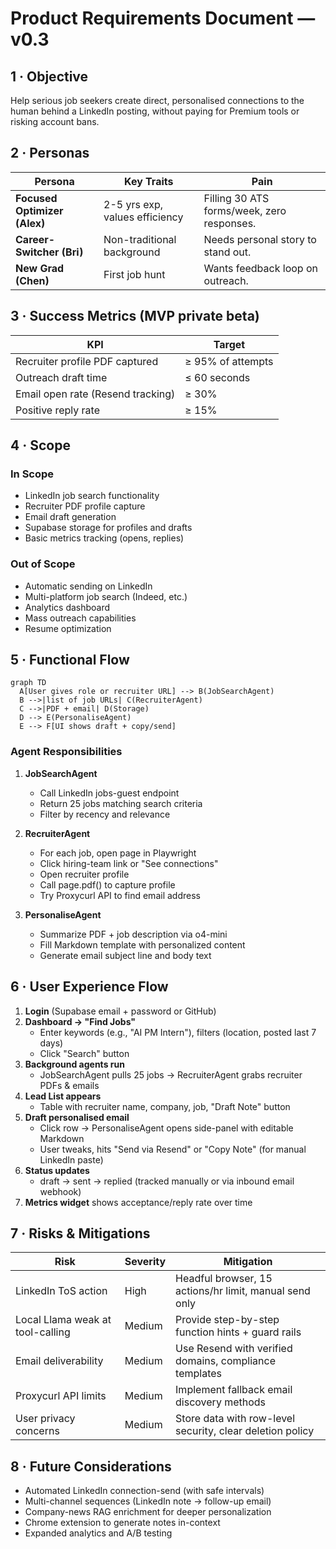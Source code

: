 # Product Requirements Document — v0.3

## 1 · Objective

Help serious job seekers create direct, personalised connections to the human behind a LinkedIn posting, without paying for Premium tools or risking account bans.

## 2 · Personas

|Persona|Key Traits|Pain|
|---|---|---|
|**Focused Optimizer (Alex)**|2-5 yrs exp, values efficiency|Filling 30 ATS forms/week, zero responses.|
|**Career-Switcher (Bri)**|Non-traditional background|Needs personal story to stand out.|
|**New Grad (Chen)**|First job hunt|Wants feedback loop on outreach.|

## 3 · Success Metrics (MVP private beta)

|KPI|Target|
|---|---|
|Recruiter profile PDF captured|≥ 95% of attempts|
|Outreach draft time|≤ 60 seconds|
|Email open rate (Resend tracking)|≥ 30%|
|Positive reply rate|≥ 15%|

## 4 · Scope

### In Scope

- LinkedIn job search functionality
- Recruiter PDF profile capture
- Email draft generation
- Supabase storage for profiles and drafts
- Basic metrics tracking (opens, replies)

### Out of Scope

- Automatic sending on LinkedIn
- Multi-platform job search (Indeed, etc.)
- Analytics dashboard
- Mass outreach capabilities
- Resume optimization

## 5 · Functional Flow

```mermaid
graph TD
  A[User gives role or recruiter URL] --> B(JobSearchAgent)
  B -->|list of job URLs| C(RecruiterAgent)
  C -->|PDF + email| D(Storage)
  D --> E(PersonaliseAgent)
  E --> F[UI shows draft + copy/send]
```

### Agent Responsibilities

1. **JobSearchAgent**
    
    - Call LinkedIn jobs-guest endpoint
    - Return 25 jobs matching search criteria
    - Filter by recency and relevance
2. **RecruiterAgent**
    
    - For each job, open page in Playwright
    - Click hiring-team link or "See connections"
    - Open recruiter profile
    - Call page.pdf() to capture profile
    - Try Proxycurl API to find email address
3. **PersonaliseAgent**
    
    - Summarize PDF + job description via o4-mini
    - Fill Markdown template with personalized content
    - Generate email subject line and body text

## 6 · User Experience Flow

1. **Login** (Supabase email + password or GitHub)
2. **Dashboard → "Find Jobs"**
    - Enter keywords (e.g., "AI PM Intern"), filters (location, posted last 7 days)
    - Click "Search" button
3. **Background agents run**
    - JobSearchAgent pulls 25 jobs → RecruiterAgent grabs recruiter PDFs & emails
4. **Lead List appears**
    - Table with recruiter name, company, job, "Draft Note" button
5. **Draft personalised email**
    - Click row → PersonaliseAgent opens side-panel with editable Markdown
    - User tweaks, hits "Send via Resend" or "Copy Note" (for manual LinkedIn paste)
6. **Status updates**
    - draft → sent → replied (tracked manually or via inbound email webhook)
7. **Metrics widget** shows acceptance/reply rate over time

## 7 · Risks & Mitigations

|Risk|Severity|Mitigation|
|---|---|---|
|LinkedIn ToS action|High|Headful browser, 15 actions/hr limit, manual send only|
|Local Llama weak at tool-calling|Medium|Provide step-by-step function hints + guard rails|
|Email deliverability|Medium|Use Resend with verified domains, compliance templates|
|Proxycurl API limits|Medium|Implement fallback email discovery methods|
|User privacy concerns|Medium|Store data with row-level security, clear deletion policy|

## 8 · Future Considerations

- Automated LinkedIn connection-send (with safe intervals)
- Multi-channel sequences (LinkedIn note → follow-up email)
- Company-news RAG enrichment for deeper personalization
- Chrome extension to generate notes in-context
- Expanded analytics and A/B testing

